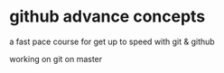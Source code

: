 # github advance concepts

a fast pace course for get up to speed with git & github

working on git on master
